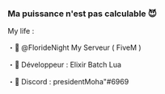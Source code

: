 ### Ma puissance n'est pas calculable 😈

My life :

・💖 @FlorideNight My Serveur ( FiveM )

・🤤 Développeur : Elixir Batch Lua

・🥳 Discord : presidentMoha"#6969
